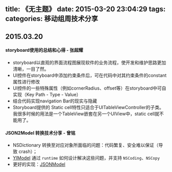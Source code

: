 title: 《无主题》
date: 2015-03-20 23:04:29
tags:
categories: 移动组周技术分享
---


## 2015.03.20

#### storyboard使用的总结和心得 - 张超耀
* storyboard以直观的界面流程图展现软件的业务流程，使开发和维护思路更加清晰，一目了然。
* UI控件在storyboard中添加约束条件后，可在代码中对其约束条件的constant属性进行修改
* UI控件的一些特殊属性（例如cornerRadius、offset等）在storyboard中可自实现（Key Path - Type - Value）
* 结合代码实现navigation Bar的现实与隐藏
* Storyboard提供的 Static cell特性只适合于UITableViewController的子类。我很多时候的用法是一个TableView嵌套在另一个UIView中，static cell就不能用了。

#### JSON2Model 转换技术分享 - 曾铭
* NSDictionary 转换至对应对象所面临的问题：代码繁复、安全难以保证（导致 crash）；
* [YIModel](https://github.com/mithvv/YIModel) 通过 `runtime` 如何设计解决这些问题，并支持 `NSCoding`、`NSCopy`
* 更好的实现：[JSONModel](https://github.com/icanzilb/JSONModel)
